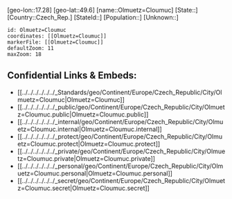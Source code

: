﻿---
location: [49.6,17.28]
mapzoom: [7,12] 
mapmarker: city 
type: City
tags:
- geo/City


SpocWebEntityId: 33100
isDeleted: false
confidential: public

---
[geo-lon::17.28]
[geo-lat::49.6]
[name::Olmuetz=Cloumuc]
[State::]
[Country::Czech_Rep.]
[StateId::]
[Population::]
[Unknown::]


```leaflet
id: Olmuetz=Cloumuc
coordinates: [[Olmuetz=Cloumuc]]
markerFile: [[Olmuetz=Cloumuc]]
defaultZoom: 11 
maxZoom: 18
```


## Confidential Links & Embeds: 
- [[../../../../../../_Standards/geo/Continent/Europe/Czech_Republic/City/Olmuetz=Cloumuc|Olmuetz=Cloumuc]] 
- [[../../../../../../_public/geo/Continent/Europe/Czech_Republic/City/Olmuetz=Cloumuc.public|Olmuetz=Cloumuc.public]] 
- [[../../../../../../_internal/geo/Continent/Europe/Czech_Republic/City/Olmuetz=Cloumuc.internal|Olmuetz=Cloumuc.internal]] 
- [[../../../../../../_protect/geo/Continent/Europe/Czech_Republic/City/Olmuetz=Cloumuc.protect|Olmuetz=Cloumuc.protect]] 
- [[../../../../../../_private/geo/Continent/Europe/Czech_Republic/City/Olmuetz=Cloumuc.private|Olmuetz=Cloumuc.private]] 
- [[../../../../../../_personal/geo/Continent/Europe/Czech_Republic/City/Olmuetz=Cloumuc.personal|Olmuetz=Cloumuc.personal]] 
- [[../../../../../../_secret/geo/Continent/Europe/Czech_Republic/City/Olmuetz=Cloumuc.secret|Olmuetz=Cloumuc.secret]] 

